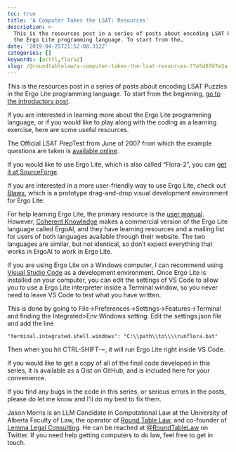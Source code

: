 ```yaml
---
toc: true
title: 'A Computer Takes the LSAT: Resources'
description: >-
  This is the resources post in a series of posts about encoding LSAT Puzzles in
  the Ergo Lite programming language. To start from the…
date: '2019-04-25T21:52:08.312Z'
categories: []
keywords: [acttl,flora2]
slug: /@roundtablelaw/a-computer-takes-the-lsat-resources-77e5d07d7e3a
---
```


This is the resources post in a series of posts about encoding LSAT Puzzles in the Ergo Lite programming language. To start from the beginning, [go to the introductory post](https://medium.com/@jason_90344/a-computer-takes-the-lsat-introduction-3a65fd8b982).

If you are interested in learning more about the Ergo Lite programming language, or if you would like to play along with the coding as a learning exercise, here are some useful resources.

The Official LSAT PrepTest from June of 2007 from which the example questions are taken is [available online](https://www.lsac.org/sites/default/files/legacy/docs/default-source/jd-docs/sampleptjune.pdf).

If you would like to use Ergo Lite, which is also called “Flora-2”, you can [get it at SourceForge](http://flora.sourceforge.net/).

If you are interested in a more user-friendly way to use Ergo Lite, check out [Blawx](https://www.Blawx.com), which is a prototype drag-and-drop visual development environment for Ergo Lite.

For help learning Ergo Lite, the primary resource is the [user manual](http://flora.sourceforge.net/docs/floraManual.pdf). However, [Coherent Knowledge](http://coherentknowledge.com/) makes a commercial version of the Ergo Lite language called ErgoAI, and they have learning resources and a mailing list for users of both languages available through their website. The two languages are similar, but not identical, so don’t expect everything that works in ErgoAI to work in Ergo Lite.

If you are using Ergo Lite on a Windows computer, I can recommend using [Visual Studio Code](https://code.visualstudio.com/) as a development environment. Once Ergo Lite is installed on your computer, you can edit the settings of VS Code to allow you to use a Ergo Lite interpreter inside a Terminal window, so you never need to leave VS Code to test what you have written.

This is done by going to File->Preferences->Settings->Features->Terminal and finding the Integrated>Env:Windows setting. Edit the settings.json file and add the line
```
"terminal.integrated.shell.windows": "C:\\path\\to\\\\runflora.bat"
```
Then when you hit CTRL-SHIFT-~, it will run Ergo Lite right inside VS Code.

If you would like to get a copy of all of the final code developed in this series, it is available as a Gist on GitHub, and is included here for your convenience.

If you find any bugs in the code in this series, or serious errors in the posts, please do let me know and I’ll do my best to fix them.

Jason Morris is an LLM Candidate in Computational Law at the University of Alberta Faculty of Law, the operator of [Round Table Law](https://www.roundtablelaw.ca), and co-founder of [Lemma Legal Consulting](https://www.lemmalegal.com). He can be reached at [@RoundTableLaw](https://www.twitter.com/RoundTableLaw) on Twitter. If you need help getting computers to do law, feel free to get in touch.